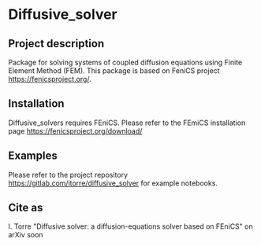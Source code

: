 # Diffusive_solver

## Project description

Package for solving systems of coupled diffusion equations using Finite
Element Method (FEM). 
This package is based on FeniCS project https://fenicsproject.org/.

## Installation

Diffusive_solvers requires FEniCS. Please refer to the FEmiCS installation
page https://fenicsproject.org/download/

## Examples

Please refer to the project repository 
https://gitlab.com/itorre/diffusive_solver for example notebooks.

## Cite as

I. Torre "Diffusive solver: a diffusion-equations solver based
on FEniCS" on arXiv soon